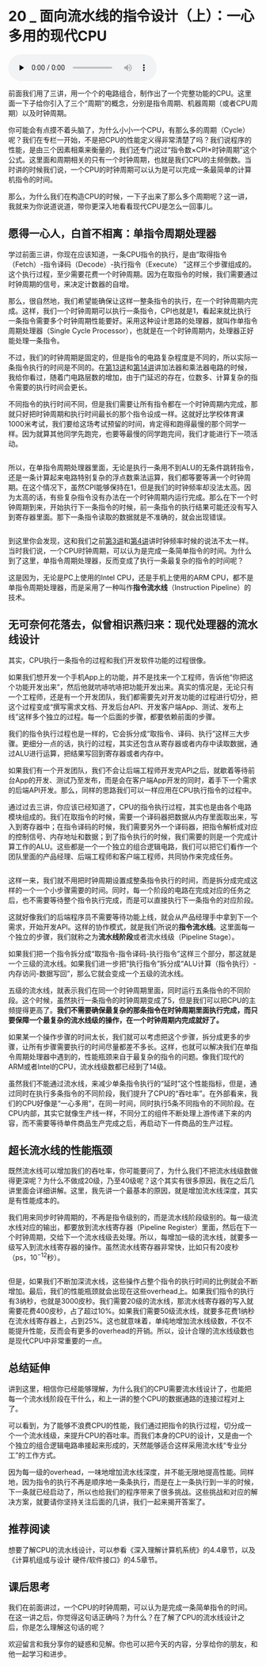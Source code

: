 # 20 _ 面向流水线的指令设计（上）：一心多用的现代CPU

<audio id="audio" title="20 | 面向流水线的指令设计（上）：一心多用的现代CPU" controls="" preload="none"><source id="mp3" src="https://static001.geekbang.org/resource/audio/7e/90/7e68e27c9ef990bfa090d9d7993c0290.mp3"></audio>

前面我们用了三讲，用一个个的电路组合，制作出了一个完整功能的CPU。这里面一下子给你引入了三个“周期”的概念，分别是指令周期、机器周期（或者CPU周期）以及时钟周期。

你可能会有点摸不着头脑了，为什么小小一个CPU，有那么多的周期（Cycle）呢？我们在专栏一开始，不是把CPU的性能定义得非常清楚了吗？我们说程序的性能，是由三个因素相乘来衡量的，我们还专门说过“指令数×CPI×时钟周期”这个公式。这里面和周期相关的只有一个时钟周期，也就是我们CPU的主频倒数。当时讲的时候我们说，一个CPU的时钟周期可以认为是可以完成一条最简单的计算机指令的时间。

那么，为什么我们在构造CPU的时候，一下子出来了那么多个周期呢？这一讲，我就来为你说道说道，带你更深入地看看现代CPU是怎么一回事儿。

## 愿得一心人，白首不相离：单指令周期处理器

学过前面三讲，你现在应该知道，一条CPU指令的执行，是由“取得指令（Fetch）-指令译码（Decode）-执行指令（Execute） ”这样三个步骤组成的。这个执行过程，至少需要花费一个时钟周期。因为在取指令的时候，我们需要通过时钟周期的信号，来决定计数器的自增。

那么，很自然地，我们希望能确保让这样一整条指令的执行，在一个时钟周期内完成。这样，我们一个时钟周期可以执行一条指令，CPI也就是1，看起来就比执行一条指令需要多个时钟周期性能要好。采用这种设计思路的处理器，就叫作单指令周期处理器（Single Cycle Processor），也就是在一个时钟周期内，处理器正好能处理一条指令。

不过，我们的时钟周期是固定的，但是指令的电路复杂程度是不同的，所以实际一条指令执行的时间是不同的。在[第13讲](https://time.geekbang.org/column/article/95883)和[第14讲](https://time.geekbang.org/column/article/97477)讲加法器和乘法器电路的时候，我给你看过，随着门电路层数的增加，由于门延迟的存在，位数多、计算复杂的指令需要的执行时间会更长。

不同指令的执行时间不同，但是我们需要让所有指令都在一个时钟周期内完成，那就只好把时钟周期和执行时间最长的那个指令设成一样。这就好比学校体育课1000米考试，我们要给这场考试预留的时间，肯定得和跑得最慢的那个同学一样。因为就算其他同学先跑完，也要等最慢的同学跑完间，我们才能进行下一项活动。

<img src="https://static001.geekbang.org/resource/image/6c/ee/6c85e2dd9b9988d8a458fb1200d96eee.jpeg" alt="">

所以，在单指令周期处理器里面，无论是执行一条用不到ALU的无条件跳转指令，还是一条计算起来电路特别复杂的浮点数乘法运算，我们都等要等满一个时钟周期。在这个情况下，虽然CPI能够保持在1，但是我们的时钟频率却没法太高。因为太高的话，有些复杂指令没有办法在一个时钟周期内运行完成。那么在下一个时钟周期到来，开始执行下一条指令的时候，前一条指令的执行结果可能还没有写入到寄存器里面。那下一条指令读取的数据就是不准确的，就会出现错误。

<img src="https://static001.geekbang.org/resource/image/30/9b/3097988ae8dfc82e33ab80234bd5a29b.jpeg" alt="">

到这里你会发现，这和我们之前[第3讲](https://time.geekbang.org/column/article/92215)和[第4讲](https://time.geekbang.org/column/article/93246)讲时钟频率时候的说法不太一样。当时我们说，一个CPU时钟周期，可以认为是完成一条简单指令的时间。为什么到了这里，单指令周期处理器，反而变成了执行一条最复杂的指令的时间呢？

这是因为，无论是PC上使用的Intel CPU，还是手机上使用的ARM CPU，都不是单指令周期处理器，而是采用了一种叫作**指令流水线**（Instruction Pipeline）的技术。

## 无可奈何花落去，似曾相识燕归来：现代处理器的流水线设计

其实，CPU执行一条指令的过程和我们开发软件功能的过程很像。

如果我们想开发一个手机App上的功能，并不是找来一个工程师，告诉他“你把这个功能开发出来”，然后他就吭哧吭哧把功能开发出来。真实的情况是，无论只有一个工程师，还是有一个开发团队，我们都需要先对开发功能的过程进行切分，把这个过程变成“撰写需求文档、开发后台API、开发客户端App、测试、发布上线”这样多个独立的过程。每一个后面的步骤，都要依赖前面的步骤。

我们的指令执行过程也是一样的，它会拆分成“取指令、译码、执行”这样三大步骤。更细分一点的话，执行的过程，其实还包含从寄存器或者内存中读取数据，通过ALU进行运算，把结果写回到寄存器或者内存中。

如果我们有一个开发团队，我们不会让后端工程师开发完API之后，就歇着等待前台App的开发、测试乃至发布，而是会在客户端App开发的同时，着手下一个需求的后端API开发。那么，同样的思路我们可以一样应用在CPU执行指令的过程中。

通过过去三讲，你应该已经知道了，CPU的指令执行过程，其实也是由各个电路模块组成的。我们在取指令的时候，需要一个译码器把数据从内存里面取出来，写入到寄存器中；在指令译码的时候，我们需要另外一个译码器，把指令解析成对应的控制信号、内存地址和数据；到了指令执行的时候，我们需要的则是一个完成计算工作的ALU。这些都是一个一个独立的组合逻辑电路，我们可以把它们看作一个团队里面的产品经理、后端工程师和客户端工程师，共同协作来完成任务。

<img src="https://static001.geekbang.org/resource/image/1e/ad/1e880fa8b1eab511583267e68f0541ad.jpeg" alt="">

这样一来，我们就不用把时钟周期设置成整条指令执行的时间，而是拆分成完成这样的一个一个小步骤需要的时间。同时，每一个阶段的电路在完成对应的任务之后，也不需要等待整个指令执行完成，而是可以直接执行下一条指令的对应阶段。

这就好像我们的后端程序员不需要等待功能上线，就会从产品经理手中拿到下一个需求，开始开发API。这样的协作模式，就是我们所说的**指令流水线**。这里面每一个独立的步骤，我们就称之为**流水线阶段**或者流水线级（Pipeline Stage）。

如果我们把一个指令拆分成“取指令-指令译码-执行指令”这样三个部分，那这就是一个三级的流水线。如果我们进一步把“执行指令”拆分成“ALU计算（指令执行）-内存访问-数据写回”，那么它就会变成一个五级的流水线。

五级的流水线，就表示我们在同一个时钟周期里面，同时运行五条指令的不同阶段。这个时候，虽然执行一条指令的时钟周期变成了5，但是我们可以把CPU的主频提得更高了。**我们不需要确保最复杂的那条指令在时钟周期里面执行完成，而只要保障一个最复杂的流水线级的操作，在一个时钟周期内完成就好了。**

如果某一个操作步骤的时间太长，我们就可以考虑把这个步骤，拆分成更多的步骤，让所有步骤需要执行的时间尽量都差不多长。这样，也就可以解决我们在单指令周期处理器中遇到的，性能瓶颈来自于最复杂的指令的问题。像我们现代的ARM或者Intel的CPU，流水线级数都已经到了14级。

虽然我们不能通过流水线，来减少单条指令执行的“延时”这个性能指标，但是，通过同时在执行多条指令的不同阶段，我们提升了CPU的“吞吐率”。在外部看来，我们的CPU好像是“一心多用”，在同一时间，同时执行5条不同指令的不同阶段。在CPU内部，其实它就像生产线一样，不同分工的组件不断处理上游传递下来的内容，而不需要等待单件商品生产完成之后，再启动下一件商品的生产过程。

## 超长流水线的性能瓶颈

既然流水线可以增加我们的吞吐率，你可能要问了，为什么我们不把流水线级数做得更深呢？为什么不做成20级，乃至40级呢？这个其实有很多原因，我在之后几讲里面会详细讲解。这里，我先讲一个最基本的原因，就是增加流水线深度，其实是有性能成本的。

我们用来同步时钟周期的，不再是指令级别的，而是流水线阶段级别的。每一级流水线对应的输出，都要放到流水线寄存器（Pipeline Register）里面，然后在下一个时钟周期，交给下一个流水线级去处理。所以，每增加一级的流水线，就要多一级写入到流水线寄存器的操作。虽然流水线寄存器非常快，比如只有20皮秒（ps，$10^{-12}$秒）。

<img src="https://static001.geekbang.org/resource/image/d9/26/d9e141af3f2c5eedd5aed438388cfe26.jpeg" alt="">

但是，如果我们不断加深流水线，这些操作占整个指令的执行时间的比例就会不断增加。最后，我们的性能瓶颈就会出现在这些overhead上。如果我们指令的执行有3纳秒，也就是3000皮秒。我们需要20级的流水线，那流水线寄存器的写入就需要花费400皮秒，占了超过10%。如果我们需要50级流水线，就要多花费1纳秒在流水线寄存器上，占到25%。这也就意味着，单纯地增加流水线级数，不仅不能提升性能，反而会有更多的overhead的开销。所以，设计合理的流水线级数也是现代CPU中非常重要的一点。

## 总结延伸

讲到这里，相信你已经能够理解，为什么我们的CPU需要流水线设计了，也能把每一个流水线阶段在干什么，和上一讲的整个CPU的数据通路的连接过程对上了。

可以看到，为了能够不浪费CPU的性能，我们通过把指令的执行过程，切分成一个一个流水线级，来提升CPU的吞吐率。而我们本身的CPU的设计，又是由一个个独立的组合逻辑电路串接起来形成的，天然能够适合这样采用流水线“专业分工”的工作方式。

因为每一级的overhead，一味地增加流水线深度，并不能无限地提高性能。同样地，因为指令的执行不再是顺序地一条条执行，而是在上一条执行到一半的时候，下一条就已经启动了，所以也给我们的程序带来了很多挑战。这些挑战和对应的解决方案，就要请你坚持关注后面的几讲，我们一起来揭开答案了。

## 推荐阅读

想要了解CPU的流水线设计，可以参看《深入理解计算机系统》的4.4章节，以及《计算机组成与设计 硬件/软件接口》的4.5章节。

## 课后思考

我们在前面讲过，一个CPU的时钟周期，可以认为是完成一条简单指令的时间。在这一讲之后，你觉得这句话正确吗？为什么？在了解了CPU的流水线设计之后，你是怎么理解这句话的呢？

欢迎留言和我分享你的疑惑和见解。你也可以把今天的内容，分享给你的朋友，和他一起学习和进步。


